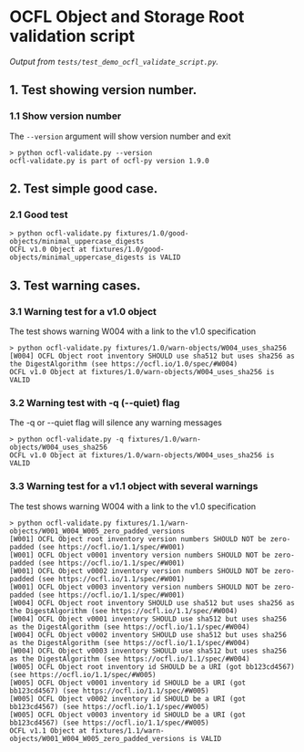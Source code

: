 # OCFL Object and Storage Root validation script

_Output from `tests/test_demo_ocfl_validate_script.py`._

## 1. Test showing version number.

### 1.1 Show version number

The `--version` argument will show version number and exit

```
> python ocfl-validate.py --version
ocfl-validate.py is part of ocfl-py version 1.9.0
```


## 2. Test simple good case.

### 2.1 Good test

```
> python ocfl-validate.py fixtures/1.0/good-objects/minimal_uppercase_digests
OCFL v1.0 Object at fixtures/1.0/good-objects/minimal_uppercase_digests is VALID
```


## 3. Test warning cases.

### 3.1 Warning test for a v1.0 object

The test shows warning W004 with a link to the v1.0 specification

```
> python ocfl-validate.py fixtures/1.0/warn-objects/W004_uses_sha256
[W004] OCFL Object root inventory SHOULD use sha512 but uses sha256 as the DigestAlgorithm (see https://ocfl.io/1.0/spec/#W004)
OCFL v1.0 Object at fixtures/1.0/warn-objects/W004_uses_sha256 is VALID
```


### 3.2 Warning test with -q (--quiet) flag

The -q or --quiet flag will silence any warning messages

```
> python ocfl-validate.py -q fixtures/1.0/warn-objects/W004_uses_sha256
OCFL v1.0 Object at fixtures/1.0/warn-objects/W004_uses_sha256 is VALID
```


### 3.3 Warning test for a v1.1 object with several warnings

The test shows warning W004 with a link to the v1.0 specification

```
> python ocfl-validate.py fixtures/1.1/warn-objects/W001_W004_W005_zero_padded_versions
[W001] OCFL Object root inventory version numbers SHOULD NOT be zero-padded (see https://ocfl.io/1.1/spec/#W001)
[W001] OCFL Object v0001 inventory version numbers SHOULD NOT be zero-padded (see https://ocfl.io/1.1/spec/#W001)
[W001] OCFL Object v0002 inventory version numbers SHOULD NOT be zero-padded (see https://ocfl.io/1.1/spec/#W001)
[W001] OCFL Object v0003 inventory version numbers SHOULD NOT be zero-padded (see https://ocfl.io/1.1/spec/#W001)
[W004] OCFL Object root inventory SHOULD use sha512 but uses sha256 as the DigestAlgorithm (see https://ocfl.io/1.1/spec/#W004)
[W004] OCFL Object v0001 inventory SHOULD use sha512 but uses sha256 as the DigestAlgorithm (see https://ocfl.io/1.1/spec/#W004)
[W004] OCFL Object v0002 inventory SHOULD use sha512 but uses sha256 as the DigestAlgorithm (see https://ocfl.io/1.1/spec/#W004)
[W004] OCFL Object v0003 inventory SHOULD use sha512 but uses sha256 as the DigestAlgorithm (see https://ocfl.io/1.1/spec/#W004)
[W005] OCFL Object root inventory id SHOULD be a URI (got bb123cd4567) (see https://ocfl.io/1.1/spec/#W005)
[W005] OCFL Object v0001 inventory id SHOULD be a URI (got bb123cd4567) (see https://ocfl.io/1.1/spec/#W005)
[W005] OCFL Object v0002 inventory id SHOULD be a URI (got bb123cd4567) (see https://ocfl.io/1.1/spec/#W005)
[W005] OCFL Object v0003 inventory id SHOULD be a URI (got bb123cd4567) (see https://ocfl.io/1.1/spec/#W005)
OCFL v1.1 Object at fixtures/1.1/warn-objects/W001_W004_W005_zero_padded_versions is VALID
```

